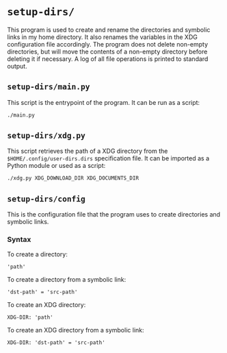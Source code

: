 # `setup-dirs/`

This program is used to create and rename the directories and symbolic links in my home directory. It also renames the variables in the XDG configuration file accordingly. The program does not delete non-empty directories, but will move the contents of a non-empty directory before deleting it if necessary. A log of all file operations is printed to standard output.

## `setup-dirs/main.py`

This script is the entrypoint of the program. It can be run as a script:

```bash
./main.py
```

## `setup-dirs/xdg.py`

This script retrieves the path of a XDG directory from the `$HOME/.config/user-dirs.dirs` specification file. It can be imported as a Python module or used as a script:

```bash
./xdg.py XDG_DOWNLOAD_DIR XDG_DOCUMENTS_DIR
```

## `setup-dirs/config`

This is the configuration file that the program uses to create directories and symbolic links.

### Syntax

To create a directory:
```
'path'
```

To create a directory from a symbolic link:
```
'dst-path' = 'src-path'
```

To create an XDG directory:
```
XDG-DIR: 'path'
```

To create an XDG directory from a symbolic link:
```
XDG-DIR: 'dst-path' = 'src-path'
```
